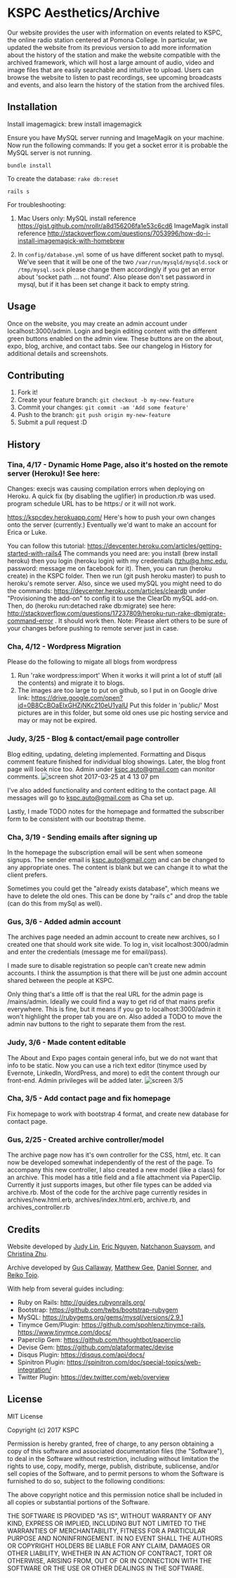 # KSPC Aesthetics/Archive

Our website provides the user with information on events related to KSPC, the online radio station centered at Pomona College. In particular, we updated the website from its previous version to add more information about the history of the station and make the website compatible with the archived framework, which will host a large amount of audio, video and image files that are easily searchable and intuitive to upload. Users can browse the website to listen to past recordings, see upcoming broadcasts and events, and also learn the history of the station from the archived files.  

## Installation

Install imagemagick:
brew install imagemagick

Ensure you have MySQL server running and ImageMagik on your machine. Now run the following commands:
If you get a socket error it is probable the MySQL server is not running.

`bundle install`

To create the database:
`rake db:reset`

`rails s `

For troubleshooting:

1. Mac Users only: MySQL install reference https://gist.github.com/nrollr/a8d156206fa1e53c6cd6 ImageMagik install reference http://stackoverflow.com/questions/7053996/how-do-i-install-imagemagick-with-homebrew

2. In `config/database.yml` some of us have different socket path to mysql. We've seen that it will be one of the two `/var/run/mysqld/mysqld.sock` or `/tmp/mysql.sock` please change them accordingly if you get an error about 'socket path <PATHNAME> ... not found'. Also please don't set password in mysql, but if it has been set change it back to empty string.

## Usage

Once on the website, you may create an admin account under localhost:3000/admin. Login and begin editing content with the different green buttons enabled on the admin view. These buttons are on the about, expo, blog, archive, and contact tabs. See our changelog in History for additional details and screenshots.

## Contributing

1. Fork it!
2. Create your feature branch: `git checkout -b my-new-feature`
3. Commit your changes: `git commit -am 'Add some feature'`
4. Push to the branch: `git push origin my-new-feature`
5. Submit a pull request :D

## History

### Tina, 4/17 - Dynamic Home Page, also it's hosted on the remote server (Heroku)! See here:

Changes:
execjs was causing compilation errors when deploying on Heroku. A quick fix (by disabling the uglifier) in production.rb was used.
program schedule URL has to be https:/ or it will not work. 

https://kspcdev.herokuapp.com/
Here's how to push your own changes onto the server (currently.) Eventually we'd want to make an account for Erica or Luke.

You can follow this tutorial: https://devcenter.heroku.com/articles/getting-started-with-rails4
The commands you need are: you install (brew install heroku) then you login (heroku login) with my credentials (tzhu@g.hmc.edu, password: message me on facebook for it). Then, you can run (heroku create) in the KSPC folder. Then we run (git push heroku master) to push
to heroku's remote server. Also, since we used mySQL you might need to do the commands:  https://devcenter.heroku.com/articles/cleardb under "Provisioning the add-on" to config it to use the ClearDb mySQL add-on.
Then, do (heroku run:detached rake db:migrate) see here: http://stackoverflow.com/questions/17237809/heroku-run-rake-dbmigrate-command-error . It should work then.
Note: Please alert others to be sure of your changes before pushing to remote server just in case.  

### Cha, 4/12 - Wordpress Migration
Please do the following to migate all blogs from wordpress
1. Run 'rake wordpress:import' When it works it will print a lot of stuff (all the contents) and migrate it to blogs.
2. The images are too large to put on github, so I put in on Google drive link: https://drive.google.com/open?id=0B8CcBOaEIxGHZjNKc210eU1yalU
Put this folder in 'public/' Most pictures are in this folder, but some old ones use pic hosting service and may or may not be expired.


### Judy, 3/25 - Blog & contact/email page controller
Blog editing, updating, deleting implemented. Formatting and Disqus comment feature finished for individual blog showings. Later, the blog front page will look nice too. Admin under kspc.auto@gmail.com can monitor comments.
![screen shot 2017-03-25 at 4 13 07 pm](https://cloud.githubusercontent.com/assets/5604374/24326872/f5ef4f10-1175-11e7-8246-b8cf4f097362.png)

I've also added functionality and content editing to the contact page. All messages will go to kspc.auto@gmail.com as Cha set up.

Lastly, I made TODO notes for the homepage and formatted the subscriber form to be consistent with our bootstrap theme.

### Cha, 3/19 - Sending emails after signing up
In the homepage the subscription email will be sent when someone signups.
The sender email is kspc.auto@gmail.com and can be changed to any appropriate ones.
The content is blank but we can change it to what the client prefers.

Sometimes you could get the "already exists database", which means we have to delete the old ones. This can be done by "rails c" and drop the table (can do this from mySql as well).

### Gus, 3/6 - Added admin account
The archives page needed an admin account to create new archives, so I created one that should work site wide. To log in, visit localhost:3000/admin and enter the credentials (message me for email/pass).

I made sure to disable registration so people can't create new admin accounts. I think the assumption is that there will be just one admin account shared between the people at KSPC.

Only thing that's a little off is that the real URL for the admin page is /mains/admin. Ideally we could find a way to get rid of that mains prefix everywhere. This is fine, but it means if you go to localhost:3000/admin it won't highlight the proper tab you are on. Also added a TODO to move the admin nav buttons to the right to separate them from the rest.

### Judy, 3/6 - Made content editable
The About and Expo pages contain general info, but we do not want that info to be static. Now you can use a rich text editor (tinymce used by Evernote, LinkedIn, WordPress, and more) to edit the content through our front-end. Admin privileges will be added later.
![screen 3/5](https://cloud.githubusercontent.com/assets/5604374/23595793/8c201926-01d9-11e7-8c11-b9ab6fd9d82a.png)

### Cha, 3/5 - Add contact page and fix homepage
Fix homepage to work with bootstrap 4 format, and create new database for contact page.

### Gus, 2/25 - Created archive controller/model
The archive page now has it's own controller for the CSS, html, etc. It can now be developed somewhat independently of the rest of the page. To accompany this new controller, I also created a new model (like a class) for an archive. This model has a title field and a file attachment via PaperClip. Currently it just supports images, but other file types can be added via archive.rb. Most of the code for the archive page currently resides in archives/new.html.erb, archives/index.html.erb, archive.rb, and archives_controller.rb

## Credits

Website developed by [Judy Lin](https://github.com/jurdz), [Eric Nguyen](https://github.com/shiftswitchy), [Natchanon Suaysom](https://github.com/nsuaysom), and [Christina Zhu](https://github.com/zhutineer).

Archive developed by [Gus Callaway](https://github.com/gustebeast), [Matthew Gee](https://github.com/0ffkilter), [Daniel Sonner](https://github.com/danielsonner), and [Reiko Tojo](https://github.com/hmc-cs-rtojo).

With help from several guides including:
- Ruby on Rails: http://guides.rubyonrails.org/
- Bootstrap: https://github.com/twbs/bootstrap-rubygem
- MySQL: https://rubygems.org/gems/mysql/versions/2.9.1
- Tinymce Gem/Plugin: https://github.com/spohlenz/tinymce-rails, https://www.tinymce.com/docs/
- Paperclip Gem: https://github.com/thoughtbot/paperclip
- Devise Gem: https://github.com/plataformatec/devise
- Disqus Plugin: https://disqus.com/api/docs/
- Spinitron Plugin: https://spinitron.com/doc/special-topics/web-integration/
- Twitter Plugin: https://dev.twitter.com/web/overview

## License

MIT License

Copyright (c) 2017 KSPC

Permission is hereby granted, free of charge, to any person obtaining a copy
of this software and associated documentation files (the "Software"), to deal
in the Software without restriction, including without limitation the rights
to use, copy, modify, merge, publish, distribute, sublicense, and/or sell
copies of the Software, and to permit persons to whom the Software is
furnished to do so, subject to the following conditions:

The above copyright notice and this permission notice shall be included in all
copies or substantial portions of the Software.

THE SOFTWARE IS PROVIDED "AS IS", WITHOUT WARRANTY OF ANY KIND, EXPRESS OR
IMPLIED, INCLUDING BUT NOT LIMITED TO THE WARRANTIES OF MERCHANTABILITY,
FITNESS FOR A PARTICULAR PURPOSE AND NONINFRINGEMENT. IN NO EVENT SHALL THE
AUTHORS OR COPYRIGHT HOLDERS BE LIABLE FOR ANY CLAIM, DAMAGES OR OTHER
LIABILITY, WHETHER IN AN ACTION OF CONTRACT, TORT OR OTHERWISE, ARISING FROM,
OUT OF OR IN CONNECTION WITH THE SOFTWARE OR THE USE OR OTHER DEALINGS IN THE
SOFTWARE.
